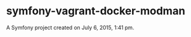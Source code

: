 symfony-vagrant-docker-modman
=============================

A Symfony project created on July 6, 2015, 1:41 pm.
